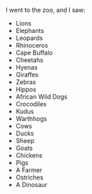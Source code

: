 I went to the zoo, and I saw:

 - Lions
 - Elephants
 - Leopards
 - Rhinoceros
 - Cape Buffalo
 - Cheetahs
 - Hyenas
 - Giraffes
 - Zebras
 - Hippos
 - African Wild Dogs
 - Crocodiles
 - Kudus
 - Warthhogs
 - Cows
 - Ducks
 - Sheep
 - Goats
 - Chickens
 - Pigs
 - A Farmer
 - Ostriches
 - A Dinosaur
